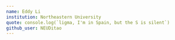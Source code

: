 ```yaml
---
name: Eddy Li
institution: Northeastern University
quote: console.log(`ligma, I'm in Spain, but the S is silent`)
github_user: NEUDitao
---
```

